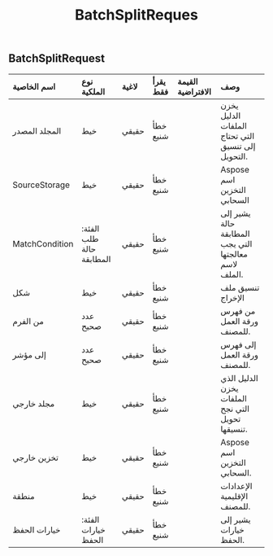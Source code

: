﻿---
title: BatchSplitReques
second_title: Aspose.Cells Cloud Documen
type: docs
url: /ar/specification/model/batchsplitrequest/
description: "Aspose.Cells مواصفات النموذج السحابي: BatchSplitRequest. تعامل بسهولة مع Excel ومستندات جداول البيانات الأخرى التي تحتوي على ميزات مثل الفتح والتوليد والتحرير والتقسيم والدمج والمقارنة والتحويل"
weight: 50
---
## **BatchSplitRequest**

 

| اسم الخاصية| نوع الملكية| لاغية| يقرأ فقط| القيمة الافتراضية| وصف|
|:- |:- |:- |:- |:- |:- |
| المجلد المصدر| خيط| حقيقي| خطأ شنيع|| يخزن الدليل الملفات التي تحتاج إلى تنسيق التحويل.|
| SourceStorage| خيط| حقيقي| خطأ شنيع|| Aspose اسم التخزين السحابي|
| MatchCondition| الفئة: طلب حالة المطابقة| حقيقي| خطأ شنيع|| يشير إلى حالة المطابقة التي يجب معالجتها لاسم الملف.|
| شكل| خيط| حقيقي| خطأ شنيع|| تنسيق ملف الإخراج|
| من الفرم| عدد صحيح| حقيقي| خطأ شنيع|| من فهرس ورقة العمل للمصنف.|
| إلى مؤشر| عدد صحيح| حقيقي| خطأ شنيع|| إلى فهرس ورقة العمل للمصنف.|
| مجلد خارجي| خيط| حقيقي| خطأ شنيع|| الدليل الذي يخزن الملفات التي نجح تحويل تنسيقها.|
| تخزين خارجي| خيط| حقيقي| خطأ شنيع|| Aspose اسم التخزين السحابي.|
| منطقة| خيط| حقيقي| خطأ شنيع|| الإعدادات الإقليمية للمصنف.|
| خيارات الحفظ| الفئة: خيارات الحفظ| حقيقي| خطأ شنيع|| يشير إلى خيارات الحفظ.|

